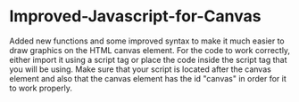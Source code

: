 Improved-Javascript-for-Canvas
==============================

Added new functions and some improved syntax to make it much easier to draw graphics on the HTML canvas element.  For the code to work correctly, either import it using a script tag or place the code inside the script tag that you will be using.  Make sure that your script is located after the canvas element and also that the canvas element has the id "canvas" in order for it to work properly.

